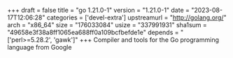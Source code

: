 +++
draft = false
title = "go 1.21.0-1"
version = "1.21.0-1"
date = "2023-08-17T12:06:28"
categories = ['devel-extra']
upstreamurl = "http://golang.org/"
arch = "x86_64"
size = "176033084"
usize = "337991931"
sha1sum = "49658e3f38a8ff1065ea688ff0a109bcfbefde1e"
depends = "['perl>=5.28.2', 'gawk']"
+++
Compiler and tools for the Go programming language from Google